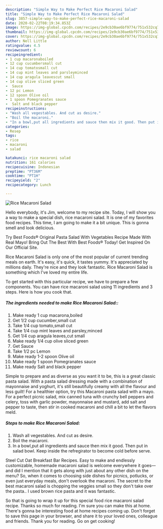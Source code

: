 ```yaml
---
description: "Simple Way to Make Perfect Rice Macaroni Salad"
title: "Simple Way to Make Perfect Rice Macaroni Salad"
slug: 3857-simple-way-to-make-perfect-rice-macaroni-salad
date: 2020-02-22T08:19:34.853Z
image: https://img-global.cpcdn.com/recipes/2e9cb30ae6bf9774/751x532cq70/rice-macaroni-salad-recipe-main-photo.jpg
thumbnail: https://img-global.cpcdn.com/recipes/2e9cb30ae6bf9774/751x532cq70/rice-macaroni-salad-recipe-main-photo.jpg
cover: https://img-global.cpcdn.com/recipes/2e9cb30ae6bf9774/751x532cq70/rice-macaroni-salad-recipe-main-photo.jpg
author: Nell Little
ratingvalue: 4.5
reviewcount: 6
recipeingredient:
- 1 cup macaronaboiled
- 12 cup cucumbersmall cut
- 14 cup tomatosmall cut
- 14 cup mint leaves and parsleyminced
- 14 cup aragula leavescut small
- 14 cup olive sliced green
-  Sauce
- 12 pc Lemon
- 12 spoon Olive oil
- 1 spoon Pomegranates sauce
-  Salt and black pepper
recipeinstructions:
- "Wash all vegestables. And cut as desire."
- "Boil the macaroni."
- "In a bowl,put all ingredients and sauce then mix it good. Then put in salad bowl. Keep inside the refregirator to become cold before serve."
categories:
- Resep
tags:
- rice
- macaroni
- salad

katakunci: rice macaroni salad
nutrition: 161 calories
recipecuisine: Indonesian
preptime: "PT36M"
cooktime: "PT1H"
recipeyield: "2"
recipecategory: Lunch

---
```



![Rice Macaroni Salad](https://img-global.cpcdn.com/recipes/2e9cb30ae6bf9774/751x532cq70/rice-macaroni-salad-recipe-main-photo.jpg)

Hello everybody, it's Jim, welcome to my recipe site. Today, I will show you a way to make a special dish, rice macaroni salad. It is one of my favorites food recipes. This time, I am going to make it a bit unique. This is gonna smell and look delicious.

Try Best Foods® Original Pasta Salad With Vegetables Recipe Made With Real Mayo! Bring Out The Best With Best Foods® Today! Get Inspired On Our Official Site.

Rice Macaroni Salad is only one of the most popular of current trending meals on earth. It's easy, it's quick, it tastes yummy. It's appreciated by millions daily. They're nice and they look fantastic. Rice Macaroni Salad is something which I've loved my entire life.


To get started with this particular recipe, we have to prepare a few components. You can have rice macaroni salad using 11 ingredients and 3 steps. Here is how you cook that.

##### The ingredients needed to make Rice Macaroni Salad::

1. Make ready 1 cup macarona,boiled
1. Get 1/2 cup cucumber,small cut
1. Take 1/4 cup tomato,small cut
1. Take 1/4 cup mint leaves and parsley,minced
1. Get 1/4 cup aragula leaves,cut small
1. Make ready 1/4 cup olive sliced green
1. Get  Sauce
1. Take 1/2 pc Lemon
1. Make ready 1-2 spoon Olive oil
1. Make ready 1 spoon Pomegranates sauce
1. Make ready  Salt and black pepper


Simple to prepare and as diverse as you want it to be, this is a great classic pasta salad. With a pasta salad dressing made with a combination of mayonnaise and yoghurt, it&#39;s still beautifully creamy with all the flavour and less guilt! For a healthier option, try this Macaroni pasta salad with a mayo. For a perfect picnic salad, mix canned tuna with crunchy bell peppers and celery, toss with garlic powder, mayonnaise and mustard, add salt and pepper to taste, then stir in cooked macaroni and chill a bit to let the flavors meld. 

##### Steps to make Rice Macaroni Salad:

1. Wash all vegestables. And cut as desire.
1. Boil the macaroni.
1. In a bowl,put all ingredients and sauce then mix it good. Then put in salad bowl. Keep inside the refregirator to become cold before serve.


Steel Cut Oat Breakfast Bar Recipes. Easy to make and endlessly customizable, homemade macaroni salad is welcome everywhere it goes—and did I mention that it gets along with just about any other dish on the menu? So, when it comes to choosing side dishes for picnics, potlucks, or even just everyday meals, don&#39;t overlook the macaroni. The secret to the best macaroni salad is chopping the veggies small so they don&#39;t take over the pasta.. I used brown rice pasta and it was fantastic. 

So that is going to wrap it up for this special food rice macaroni salad recipe. Thanks so much for reading. I'm sure you can make this at home. There's gonna be interesting food at home recipes coming up. Don't forget to save this page in your browser, and share it to your loved ones, colleague and friends. Thank you for reading. Go on get cooking!
